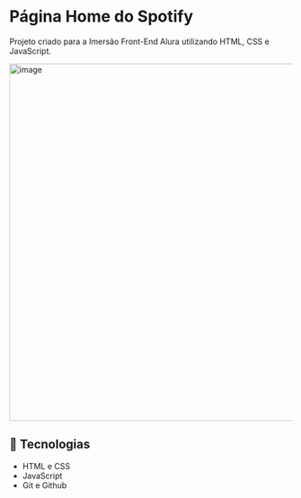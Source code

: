 # Página Home do Spotify

Projeto criado para a Imersão Front-End Alura utilizando HTML, CSS e JavaScript.

<img width="636" alt="image" src="https://github.com/tarsibfritz/spotify-home/assets/157611569/be162f62-3476-431e-9c96-73eab46b1266">

## 🚀 Tecnologias 

- HTML e CSS
- JavaScript
- Git e Github
